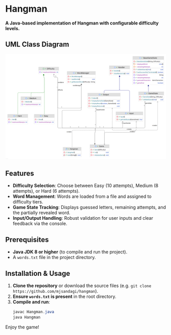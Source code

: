 # Hangman

**A Java-based implementation of Hangman with configurable difficulty levels.**

## UML Class Diagram

![UML Class Diagram](./assets/Hangman_UML_Class_Diagram.png)

## Features

-   **Difficulty Selection**: Choose between Easy (10 attempts), Medium (8 attempts), or Hard (6 attempts).
-   **Word Management**: Words are loaded from a file and assigned to difficulty tiers.
-   **Game State Tracking**: Displays guessed letters, remaining attempts, and the partially revealed word.
-   **Input/Output Handling**: Robust validation for user inputs and clear feedback via the console.

## Prerequisites

-   **Java JDK 8 or higher** (to compile and run the project).
-   A `words.txt` file in the project directory.

## Installation & Usage

1. **Clone the repository** or download the source files (e.g. `git clone https://github.com/mjsandagi/hangman`).
2. **Ensure `words.txt` is present** in the root directory.
3. **Compile and run**:
    ```powershell
    javac Hangman.java
    java Hangman
    ```

Enjoy the game!
